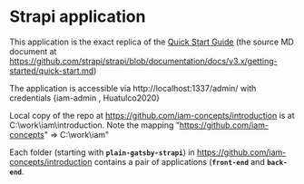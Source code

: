 # Strapi application
This application is the exact replica of the [Quick Start Guide](https://strapi.io/documentation/v3.x/getting-started/quick-start.html#quick-start-guide) (the source MD document at https://github.com/strapi/strapi/blob/documentation/docs/v3.x/getting-started/quick-start.md)

The application is accessible via http://localhost:1337/admin/ with credentials {iam-admin , Huatulco2020}

Local copy of the repo at https://github.com/iam-concepts/introduction is at C:\work\iam\introduction. Note the mapping "https://github.com/iam-concepts" => C:\work\iam"

Each folder (starting with **`plain-gatsby-strapi`**) in https://github.com/iam-concepts/introduction contains a pair of applications (**`front-end`** and **`back-end`**. 
